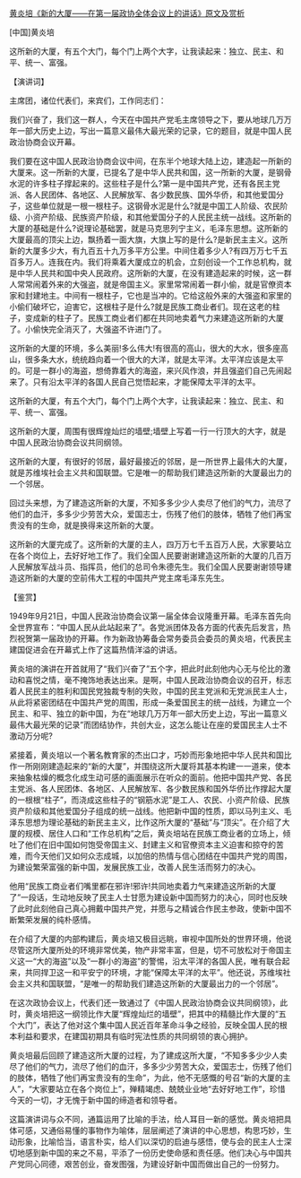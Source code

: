 [黄炎培《新的大厦——在第一届政协全体会议上的讲话》原文及赏析](https://www.vrrw.net/wx/14699.html)

[中国]黄炎培

这所新的大厦，有五个大门，每个门上两个大字，让我读起来：独立、民主、和平、统一、富强。

【演讲词】

主席团，诸位代表们，来宾们，工作同志们：

我们兴奋了，我们这一群人，今天在中国共产党毛主席领导之下，要从地球几万万年一部大历史上边，写出一篇意义最伟大最光荣的记录，它的题目，就是中国人民政治协商会议开幕。

我们要在这中国人民政治协商会议中间，在东半个地球大陆上边，建造起一所新的大厦来。这一所新的大厦，已提名了是中华人民共和国，这一所新的大厦，是钢骨水泥的许多柱子撑起来的。这些柱子是什么?第一是中国共产党，还有各民主党派、各人民团体、各地区、人民解放军、各少数民族、国外华侨，和其他爱国分子，这些单位就是一根一根柱子。这钢骨水泥是什么?就是中国工人阶级、农民阶级、小资产阶级、民族资产阶级，和其他爱国分子的人民民主统一战线。这所新的大厦的基础是什么?说理论基础罢，就是马克思列宁主义，毛泽东思想。这所新的大厦最高的顶尖上边，飘扬着一面大旗，大旗上写的是什么?是新民主主义。这所新的大厦多少大，有九百五十九万多平方公里。中间住着多少人?有四万万七千五百多万人。连我在内。我们将乘着大厦成立的机会，立刻创设一个工作总机构，就是中华人民共和国中央人民政府。这所新的大厦，在没有建造起来的时候，这一群人常常闹着外来的大强盗，就是帝国主义。家里常常闹着一群小偷，就是官僚资本家和封建地主。中间有一根柱子，它也是当冲的。它给这般外来的大强盗和家里的小偷们破坏它，迫害它，这根柱子是什么?就是民族工商业者们。现在这老的柱子，变成新的柱子了。民族工商业者们都在共同地卖着气力来建造这所新的大厦了。小偷快完全消灭了，大强盗不许进门了。

这所新的大厦的环境，多么美丽!多么伟大!有很高的高山，很大的大水，很多座高山，很多条大水，统统趋向着一个很大的大洋，就是太平洋。太平洋应该是太平的。可是一群小的海盗，想倚靠着大的海盗，来兴风作浪，并且强盗们自己先闹起来了。只有沿太平洋的各国人民自己觉悟起来，才能保障太平洋的太平。

这所新的大厦，有五个大门，每个门上两个大字，让我读起来：独立、民主、和平、统一、富强。

这所新的大厦，周围有很辉煌灿烂的墙壁;墙壁上写着一行一行顶大的大字，就是中国人民政治协商会议共同纲领。

这所新的大厦，有很好的邻居，最好最接近的邻居，是一所世界上最伟大的大厦，就是苏维埃社会主义共和国联盟。它是唯一的帮助我们建造这所新的大厦最出力的一个邻居。

回过头来想，为了建造这所新的大厦，不知多多少少人卖尽了他们的气力，流尽了他们的血汗，多多少少劳苦大众，爱国志士，伤残了他们的肢体，牺牲了他们再宝贵没有的生命，就是换得来这所新的大厦。

这所新的大厦完成了。这所新的大厦的主人，四万万七千五百万人民，大家要站立在各个岗位上，去好好地工作了。我们全国人民要谢谢建造这所新的大厦的几百万人民解放军战斗员、指挥员，他们的总司令朱德先生。我们全国人民要谢谢领导建造这所新的大厦的空前伟大工程的中国共产党主席毛泽东先生。



【鉴赏】

1949年9月21日，中国人民政治协商会议第一届全体会议隆重开幕。毛泽东首先向全世界宣布：“中国人民从此站起来了”。各党派团体及各方面的代表先后发言，热烈祝贺第一届政协的开幕。作为新政协筹备会常务委员会委员的黄炎培，代表民主建国促进会在开幕式上作了这篇热情洋溢的讲话。

黄炎培的演讲在开首就用了“我们兴奋了”五个字，把此时此刻他内心无与伦比的激动和喜悦之情，毫不掩饰地表达出来。是啊，中国人民政治协商会议的召开，标志着人民民主的胜利和国民党独裁专制的失败，中国的民主党派和无党派民主人士，从此将紧密团结在中国共产党的周围，形成一条爱国民主的统一战线，为建立一个民主、和平、独立的新中国，为在“地球几万万年一部大历史上边，写出一篇意义最伟大最光荣的记录”而团结协作，共创大业，这怎么能让在座的爱国民主人士不激动万分呢?

紧接着，黄炎培以一个著名教育家的杰出口才，巧妙而形象地把中华人民共和国比作一所刚刚建造起来的“新的大厦”，并围绕这所大厦将其基本构建一一道来，使本来抽象枯燥的概念化成生动可感的画面展示在听众的面前。他把中国共产党、各民主党派、各人民团体、各地区、人民解放军、各少数民族和国外华侨比作撑起大厦的一根根“柱子”，而浇成这些柱子的“钢筋水泥”是工人、农民、小资产阶级、民族资产阶级和其他爱国分子组成的统一战线。他把新中国的性质，即以马列主义、毛泽东思想为理论基础的新民主主义，比作这所大厦的“基础”与“顶尖”。在介绍了大厦的规模、居住人口和“工作总机构”之后，黄炎培站在民族工商业者的立场上，倾吐了他们在旧中国如何饱受帝国主义、封建主义和官僚资本主义迫害和掠夺的苦难，而今天他们又如何众志成城，以加倍的热情与信心团结在中国共产党的周围，为建设繁荣富强的新中国，发展民族工业，改善人民生活而努力的决心。

他用“民族工商业者们嘴里都在邪许!邪许!共同地卖着力气来建造这所新的大厦了”一段话，生动地反映了民主人士甘愿为建设新中国而努力的决心，同时也反映了此时此刻他自己真心拥戴中国共产党，并愿与之精诚合作民主参政，使新中国不断繁荣发展的纯朴感情。

在介绍了大厦的内部构建后，黄炎培又极目远眺，审视中国所处的世界环境，他说尽管这所大厦所处的环境非常优美，物产非常丰富，但是，切不可放松对于帝国主义这一“大的海盗”以及“一群小的海盗”的警惕，沿太平洋的各国人民，唯有联合起来，共同捍卫这一和平安宁的环境，才能“保障太平洋的太平”。他还说，苏维埃社会主义共和国联盟，“是唯一的帮助我们建造这所新的大厦最出力的一个邻居”。

在这次政协会议上，代表们还一致通过了《中国人民政治协商会议共同纲领》，此时，黄炎培把这一纲领比作大厦“辉煌灿烂的墙壁”，把其中的精髓比作大厦的“五个大门”，表达了他对这个集中国人民近百年革命斗争之经验，反映全国人民的根本利益和要求，在建国初期具有临时宪法性质的共同纲领的衷心拥护。

黄炎培最后回顾了建造这所大厦的过程，为了建成这所大厦，“不知多多少少人卖尽了他们的气力，流尽了他们的血汗，多多少少劳苦大众，爱国志士，伤残了他们的肢体，牺牲了他们再宝贵没有的生命”，为此，他不无感慨的号召“新的大厦的主人”，“大家要站立在各个岗位上”，殚精竭虑、兢兢业业地“去好好地工作”，珍惜今天的一切，才无愧于新中国的缔造者和领导者。

这篇演讲词与众不同，通篇运用了比喻的手法，给人耳目一新的感觉。黄炎培把具体可感，又通俗易懂的事物作为喻体，层层阐述了演讲的中心思想，构思巧妙，生动形象，比喻恰当，语言朴实，给人们以深切的启迪与感悟，使与会的民主人士深切地感到新中国的来之不易，平添了一份历史使命感和责任感。他们决心与中国共产党同心同德，艰苦创业，奋发图强，为建设好新中国而做出自己的一份努力。

